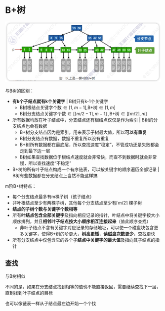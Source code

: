 
# B+树

![obRZao](../images/obRZao.png)

与B树的区别：

- **有k个子结点就有k个关键字** | B树只有k-1个关键字
    - B树根结点关键字个数$\in [1,m-1]$,B+树$\in [1,m]$
    - B树分支结点关键字个数$\in [\lceil m/2 - 1 \rceil,m - 1]$ ,B+树$\in [\lceil m/2 \rceil, m]$
- 所有数据均放在叶子结点中，分支结点还有根结点仅仅是作为索引 | B树的分支结点也会有数据
    - B+树分支结点因为是索引，用来表示子树最大值，所以**可以有重复**
    - B树分支结点有数据，数据不重复所以没有重复
    - B+树所有数据都在最底层，所以查找速度“稳定”，不管成功还是失败都会走到最下边一层
    - B树如果查找数据位于根结点速度就会非常快，而查不到数据时就会非常慢，所以查找速度“不稳定”
- B+树的所有叶子结点构成一个有序链表，可以按关键字的顺序遍历全部记录 | B树有些数据都在分支结点上当然不能这样搞

m阶B+树特点：

- 每个分支结点最多有m棵子树（孩子结点）
- 非叶根结点至少有两棵子树，其他每个分支结点至少有$\lceil m/2 \rceil$ 棵子树
- **结点的子树个数与关键字个数相等**
- 所有**叶结点包含全部关键字**及指向相应记录的指针，叶结点中将关键字按大小顺序排列，并且**相邻叶子结点按大小顺序相互连接起来**（值此顺序查找）
  - 非叶子结点不含有关键字对应记录的存储地址，可以使一个磁盘块包含更多关键字，使得B+树的阶更大，**树高更矮**，**读磁盘次数更少**，查找更快
- 所有分支结点中仅包含它的各个子**结点中关键字的最大值**及指向其子结点的指针

## 查找

与B树相似

不同的是，如果在分支结点找到相等的值也不能直接返回，需要继续查找下一层，直到找到叶子结点的目标

也可以像链表一样从子结点最左边开始一个个找
